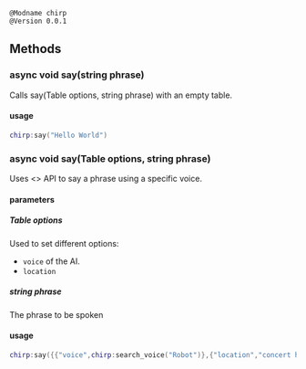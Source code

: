 ```
@Modname chirp
@Version 0.0.1
```
## Methods
### async void __say(string phrase)__
Calls say(Table options, string phrase) with an empty table.
#### usage
``` lua
chirp:say("Hello World")
```
### async void __say(Table options, string phrase)__
Uses <> API to say a phrase using a specific voice.
#### parameters
##### Table __options__
Used to set different options:
- `voice` of the AI.
- `location`
##### string __phrase__
The phrase to be spoken
#### usage
``` lua
chirp:say({{"voice",chirp:search_voice("Robot")},{"location","concert hall"}}, "Hello World")
```
